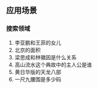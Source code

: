 ## 应用场景

### 搜索领域

1. 李亚鹏和王菲的女儿
2. 北京的面积
3. 梁思成和林徽因是什么关系
4. 高山流水这个典故中的主人公是谁
5. 黄日华版的天龙八部
6. 一尺九腰围是多少码